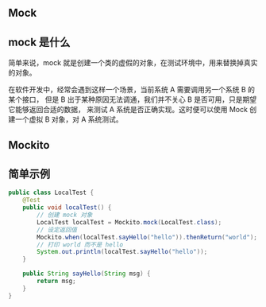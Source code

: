 ## Mock

## mock 是什么
简单来说，mock 就是创建一个类的虚假的对象，在测试环境中，用来替换掉真实的对象。

在软件开发中，经常会遇到这样一个场景，当前系统 A 需要调用另一个系统 B 的某个接口，
但是 B 出于某种原因无法调通，我们并不关心 B 是否可用，只是期望它能够返回合适的数据，
来测试 A 系统是否正确实现。这时便可以使用 Mock 创建一个虚拟 B 对象，对 A 系统测试。

## Mockito


## 简单示例


```java
public class LocalTest {
    @Test
    public void localTest() {
        // 创建 mock 对象
        LocalTest localTest = Mockito.mock(LocalTest.class);
        // 设定返回值
        Mockito.when(localTest.sayHello("hello")).thenReturn("world");
        // 打印 world 而不是 hello
        System.out.println(localTest.sayHello("hello"));
    }

    public String sayHello(String msg) {
        return msg;
    }
}
```